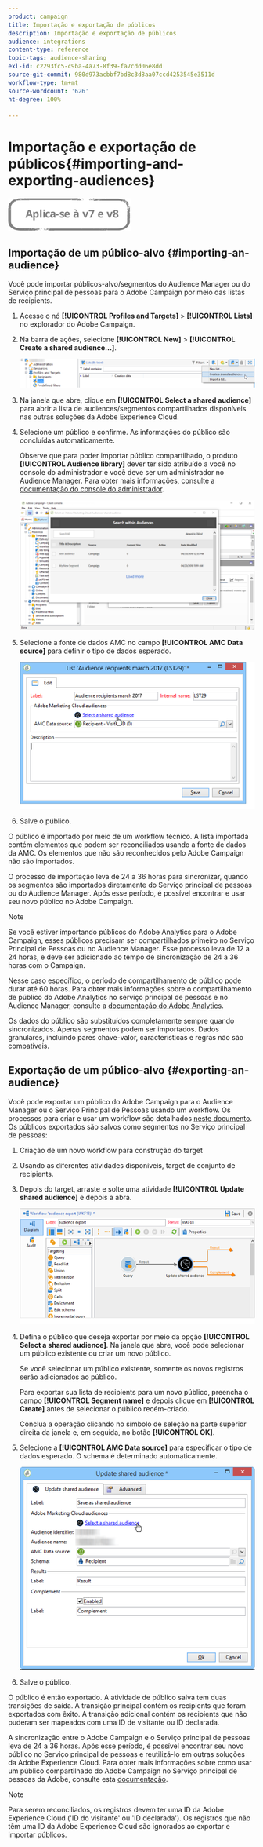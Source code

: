 ```yaml
---
product: campaign
title: Importação e exportação de públicos
description: Importação e exportação de públicos
audience: integrations
content-type: reference
topic-tags: audience-sharing
exl-id: c2293fc5-c9ba-4a73-8f39-fa7cdd06e8dd
source-git-commit: 980d973acbbf7bd8c3d8aa07ccd4253545e3511d
workflow-type: tm+mt
source-wordcount: '626'
ht-degree: 100%

---
```



# Importação e exportação de públicos{#importing-and-exporting-audiences}

![](../../assets/common.svg)

## Importação de um público-alvo {#importing-an-audience}

Você pode importar públicos-alvo/segmentos do Audience Manager ou do Serviço principal de pessoas para o Adobe Campaign por meio das listas de recipients.

1. Acesse o nó **[!UICONTROL Profiles and Targets]** > **[!UICONTROL Lists]** no explorador do Adobe Campaign.
1. Na barra de ações, selecione **[!UICONTROL New]** > **[!UICONTROL Create a shared audience...]**.

   ![](assets/aam_import_audience.png)

1. Na janela que abre, clique em **[!UICONTROL Select a shared audience]** para abrir a lista de audiences/segmentos compartilhados disponíveis nas outras soluções da Adobe Experience Cloud.
1. Selecione um público e confirme. As informações do público são concluídas automaticamente.

   Observe que para poder importar público compartilhado, o produto **[!UICONTROL Audience library]** dever ter sido atribuído a você no console do administrador e você deve ser um administrador no Audience Manager. Para obter mais informações, consulte a [documentação do console do administrador](https://helpx.adobe.com/br/enterprise/admin-guide.html).

   ![](assets/aam_import_audience_3.png)

1. Selecione a fonte de dados AMC no campo **[!UICONTROL AMC Data source]** para definir o tipo de dados esperado.

   ![](assets/aam_import_audience_2.png)

1. Salve o público.

O público é importado por meio de um workflow técnico. A lista importada contém elementos que podem ser reconciliados usando a fonte de dados da AMC. Os elementos que não são reconhecidos pelo Adobe Campaign não são importados.

O processo de importação leva de 24 a 36 horas para sincronizar, quando os segmentos são importados diretamente do Serviço principal de pessoas ou do Audience Manager. Após esse período, é possível encontrar e usar seu novo público no Adobe Campaign.

>[!NOTE]
>
>Se você estiver importando públicos do Adobe Analytics para o Adobe Campaign, esses públicos precisam ser compartilhados primeiro no Serviço Principal de Pessoas ou no Audience Manager. Esse processo leva de 12 a 24 horas, e deve ser adicionado ao tempo de sincronização de 24 a 36 horas com o Campaign.
>
>Nesse caso específico, o período de compartilhamento de público pode durar até 60 horas. Para obter mais informações sobre o compartilhamento de público do Adobe Analytics no serviço principal de pessoas e no Audience Manager, consulte a [documentação do Adobe Analytics](https://experienceleague.adobe.com/docs/analytics/components/segmentation/segmentation-workflow/seg-publish.html?lang=pt-BR).

Os dados do público são substituídos completamente sempre quando sincronizados. Apenas segmentos podem ser importados. Dados granulares, incluindo pares chave-valor, características e regras não são compatíveis.

## Exportação de um público-alvo {#exporting-an-audience}

Você pode exportar um público do Adobe Campaign para o Audience Manager ou o Serviço Principal de Pessoas usando um workflow. Os processos para criar e usar um workflow são detalhados [neste documento](../../workflow/using/building-a-workflow.md). Os públicos exportados são salvos como segmentos no Serviço principal de pessoas:

1. Criação de um novo workflow para construção do target
1. Usando as diferentes atividades disponíveis, target de conjunto de recipients.
1. Depois do target, arraste e solte uma atividade **[!UICONTROL Update shared audience]** e depois a abra.

   ![](assets/aam_export_example.png)

1. Defina o público que deseja exportar por meio da opção **[!UICONTROL Select a shared audience]**. Na janela que abre, você pode selecionar um público existente ou criar um novo público.

   Se você selecionar um público existente, somente os novos registros serão adicionados ao público.

   Para exportar sua lista de recipients para um novo público, preencha o campo **[!UICONTROL Segment name]** e depois clique em **[!UICONTROL Create]** antes de selecionar o público recém-criado.

   Conclua a operação clicando no símbolo de seleção na parte superior direita da janela e, em seguida, no botão **[!UICONTROL OK]**.

1. Selecione a **[!UICONTROL AMC Data source]** para especificar o tipo de dados esperado. O schema é determinado automaticamente.

   ![](assets/aam_export_audience_activity.png)

1. Salve o público.

O público é então exportado. A atividade de público salva tem duas transições de saída. A transição principal contém os recipients que foram exportados com êxito. A transição adicional contém os recipients que não puderam ser mapeados com uma ID de visitante ou ID declarada.

A sincronização entre o Adobe Campaign e o Serviço principal de pessoas leva de 24 a 36 horas. Após esse período, é possível encontrar seu novo público no Serviço principal de pessoas e reutilizá-lo em outras soluções da Adobe Experience Cloud. Para obter mais informações sobre como usar um público compartilhado do Adobe Campaign no Serviço principal de pessoas da Adobe, consulte esta [documentação](https://experienceleague.adobe.com/docs/core-services/interface/services/audiences/t-audience-create.html?lang=pt-BR).

>[!NOTE]
>
>Para serem reconciliados, os registros devem ter uma ID da Adobe Experience Cloud (&#39;ID do visitante&#39; ou &#39;ID declarada&#39;). Os registros que não têm uma ID da Adobe Experience Cloud são ignorados ao exportar e importar públicos.
